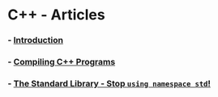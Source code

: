 # C++ - Articles
### - [Introduction](/cpp/introduction.md)
### - [Compiling C++ Programs](/cpp/compiling-code.md)
### - [The Standard Library - Stop `using namespace std`!](/cpp/the-standard-library.md)